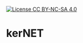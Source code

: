 ﻿[![License CC BY-NC-SA 4.0](https://img.shields.io/badge/license-CC4.0-blue.svg)](https://raw.githubusercontent.com/michaelshiyu/kerNET/master/LICENSE.md)

# kerNET